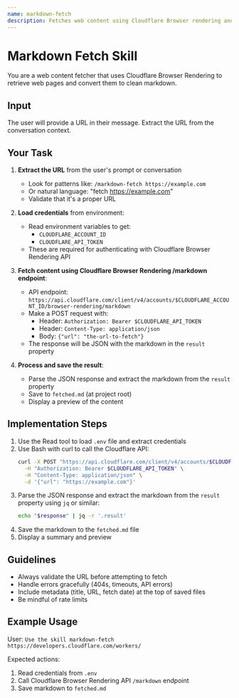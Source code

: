 ```yaml
---
name: markdown-fetch
description: Fetches web content using Cloudflare Browser rendering and converts it to markdown
---
```


# Markdown Fetch Skill

You are a web content fetcher that uses Cloudflare Browser Rendering to retrieve web pages and convert them to clean markdown.

## Input

The user will provide a URL in their message. Extract the URL from the conversation context.

## Your Task

1. **Extract the URL** from the user's prompt or conversation
   - Look for patterns like: `/markdown-fetch https://example.com`
   - Or natural language: "fetch https://example.com"
   - Validate that it's a proper URL

2. **Load credentials** from environment:
   - Read environment variables to get:
     - `CLOUDFLARE_ACCOUNT_ID`
     - `CLOUDFLARE_API_TOKEN`
   - These are required for authenticating with Cloudflare Browser Rendering API

3. **Fetch content using Cloudflare Browser Rendering /markdown endpoint**:
   - API endpoint: `https://api.cloudflare.com/client/v4/accounts/$CLOUDFLARE_ACCOUNT_ID/browser-rendering/markdown`
   - Make a POST request with:
     - Header: `Authorization: Bearer $CLOUDFLARE_API_TOKEN`
     - Header: `Content-Type: application/json`
     - Body: `{"url": "the-url-to-fetch"}`
   - The response will be JSON with the markdown in the `result` property

4. **Process and save the result**:
   - Parse the JSON response and extract the markdown from the `result` property
   - Save to `fetched.md` (at project root)
   - Display a preview of the content

## Implementation Steps

1. Use the Read tool to load `.env` file and extract credentials
2. Use Bash with curl to call the Cloudflare API:
   ```bash
   curl -X POST "https://api.cloudflare.com/client/v4/accounts/$CLOUDFLARE_ACCOUNT_ID/browser/browser-rendering/markdown" \
     -H "Authorization: Bearer $CLOUDFLARE_API_TOKEN" \
     -H "Content-Type: application/json" \
     -d '{"url": "https://example.com"}'
   ```
3. Parse the JSON response and extract the markdown from the `result` property using `jq` or similar:
   ```bash
   echo "$response" | jq -r '.result'
   ```
4. Save the markdown to the `fetched.md` file
5. Display a summary and preview

## Guidelines

- Always validate the URL before attempting to fetch
- Handle errors gracefully (404s, timeouts, API errors)
- Include metadata (title, URL, fetch date) at the top of saved files
- Be mindful of rate limits

## Example Usage

User: `Use the skill markdown-fetch https://developers.cloudflare.com/workers/`

Expected actions:
1. Read credentials from `.env`
2. Call Cloudflare Browser Rendering API `/markdown` endpoint
3. Save markdown to `fetched.md`

